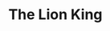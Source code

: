 ---
title: The Lion King
poster: /assets/uploads/lion.jpg
header: ''
description: >-
  An award-winning score and innovative puppetry bring the classic story of
  young royal heir Simba to life.
theater: Minskoff Theatre
preview: '1997-10-15'
opening: '1997-11-13'
returns: 2021-09-14
closing: ''
tonyaward: true
criticspick: false
trailer: 'https://www.youtube.com/watch?v=vKDEwHv43uo'
website: 'http://www.lionking.com'
alert: 'Returns Sept 14'
tickets:
  - highlight: true
    info: 'https://lottery.broadwaydirect.com/show/the-lion-king/'
    title: $30 Lottery
    type: digitalLottery
  - highlight: false
    info: 'http://www.ticketmaster.com/artist/1039581'
    title: $122-$217
    type: regular
---